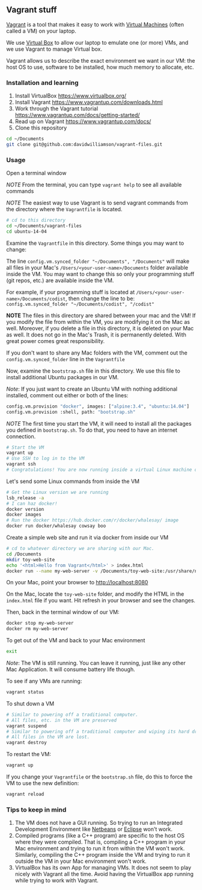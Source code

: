 ## Vagrant stuff
[Vagrant](https://www.vagrantup.com) is a tool that makes it easy to work with [Virtual Machines](https://en.wikipedia.org/wiki/Virtual_machine) (often called a VM) on your laptop.

We use [Virtual Box](https://www.virtualbox.org/) to allow our laptop to emulate one (or more) VMs, and we use Vagrant to manage Virtual box.

Vagrant allows us to describe the exact environment we want in our VM: the host OS to use, software to be installed, how much memory to allocate, etc.

### Installation and learning
1. Install VirtualBox https://www.virtualbox.org/
2. Install Vagrant https://www.vagrantup.com/downloads.html
3. Work through the Vagrant tutorial https://www.vagrantup.com/docs/getting-started/
4. Read up on Vagrant https://www.vagrantup.com/docs/
5. Clone this repository
```bash
cd ~/Documents
git clone git@github.com:davidwilliamson/vagrant-files.git
```

### Usage
Open a terminal window

*NOTE* From the terminal, you can type `vagrant help` to see all available commands

*NOTE* The easiest way to use Vagrant is to send vagrant commands from the directory where the `Vagrantfile` is located.

```bash
# cd to this directory
cd ~/Documents/vagrant-files
cd ubuntu-14-04
```
Examine the `Vagrantfile` in this directory. Some things you may want to change:

The line `config.vm.synced_folder "~/Documents", "/Documents"` will make all files in your Mac's `/Users/<your-user-name>/Documents` folder available inside the VM. You may want to change this so only your programming stuff (git repos, etc.) are available inside the VM.

For example, if your programming stuff is located at `/Users/<your-user-name>/Documents/codist`,
then change the line to be: `config.vm.synced_folder "~/Documents/codist", "/codist"`

**NOTE** The files in this directory are shared between your mac and the VM! If you modify the file from within the VM, you 
are modifying it on the Mac as well.  Moreover, if you delete a file in this directory, it is deleted on your Mac as well. 
It does not go in the Mac's Trash, it is permanently deleted. With great power comes great responsibility.

If you don't want to share any Mac folders with the VM, comment out the `config.vm.synced_folder` line in the `Vagrantfile`

Now, examine the `bootstrap.sh` file in this directory. We use this file to install additional
Ubuntu packages in our VM.

*Note*: If you just want to create an Ubuntu VM with nothing additional installed, comment out either or both of the lines:
```bash
config.vm.provision "docker", images: ["alpine:3.4", "ubuntu:14.04"]
config.vm.provision :shell, path: "bootstrap.sh"
```

*NOTE* The first time you start the VM, it will need to install all the packages you defined in `bootstrap.sh`. To do that, you need to have an internet connection.

```bash
# Start the VM
vagrant up
# Use SSH to log in to the VM
vagrant ssh
# Congratulations! You are now running inside a virtual Linux machine on your mac.
```
Let's send some Linux commands from inside the VM
```bash
# Get the Linux version we are running
lsb_release -a
# I can haz docker!
docker version
docker images
# Run the docker https://hub.docker.com/r/docker/whalesay/ image
docker run docker/whalesay cowsay boo
```
Create a simple web site and run it via docker from inside our VM
```bash
# cd to whatever directory we are sharing with our Mac.
cd /Documents
mkdir toy-web-site
echo '<html>Hello from Vagrant</html>' > index.html
docker run --name my-web-server -v /Documents/toy-web-site:/usr/share/nginx/html:ro -p 80:80 -d nginx
```
On your Mac, point your browser to [http://localhost:8080](http://localhost:8080)

On the Mac, locate the `toy-web-site` folder, and modify the HTML in the `index.html` file if you want. Hit refresh in your browser and see the changes.

Then, back in the terminal window of our VM:
```bash
docker stop my-web-server
docker rm my-web-server
```
To get out of the VM and back to your Mac environment
```bash
exit
```
*Note*: The VM is still running. You can leave it running, just like any other Mac Application. It will consume battery life though.

To see if any VMs are running:
```bash
vagrant status
```
To shut down a VM
```bash
# Similar to powering off a traditional computer.
# All files, etc. in the VM are preserved
vagrant suspend
# Similar to powering off a traditional computer and wiping its hard drive.
# All files in the VM are lost.
vagrant destroy
```
To restart the VM:
```bash
vagrant up
```
If you change your `Vagrantfile` or the `bootstrap.sh` file, do this to force the VM to use the new definition:
```bash
vagrant reload
```

### Tips to keep in mind
1. The VM does not have a GUI running. So trying to run an Integrated Development Environment like [Netbeans](https://netbeans.org/) or [Eclipse](http://www.eclipse.org/) won't work.
2. Compiled programs (like a C++ program) are specific to the host OS where they were compiled. That is, compiling a C++ program in your Mac environment and trying to run it from within the VM won't work. Similarly, compiling the C++ program inside the VM and trying to run it outside the VM in your Mac environment won't work.
3. VirtualBox has its own App for managing VMs. It does not seem to play nicely with Vagrant all the time. Avoid having the VirtualBox app running while trying to work with Vagrant.
